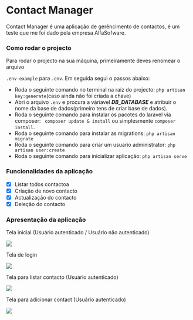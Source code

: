 <h1>Contact Manager</h1>

<p>Contact Manager é uma aplicação de gerêncimento de contactos, é um teste que me foi dado pela empresa AlfaSofware.</p>

### Como rodar o projecto
<p>Para rodar o projecto na sua máquina, primeiramente deves renomear o arquivo

```.env-example``` para ```.env```. Em seguida segui o passos abaixo:</p>

- Roda o seguinte comando no terminal na raíz do projecto: ``` php artisan key:generate ```(caso ainda não foi criada a chave)
- Abri o arquivo ```.env``` e procura a váriavel ***DB_DATABASE*** e atribuir o nome da base de dados(primeiro tens de criar  base de dados).
- Roda o seguinte comando para instalar os pacotes do laravel via composer: ``` composer update & install``` ou simplesmente ``` composer install ```.
- Roda o seguinte comando para instalar as migrations: ``` php artisan migrate ```
- Roda o seguinte comando para criar um usuario administrator: ``` php artisan user:create ```
- Roda o seguinte comando para inicializar aplicação: ``` php artisan serve ```
### Funcionalidades da aplicação
- [x] Listar todos contactoa
- [x] Criação de novo contacto
- [x] Actualização do contacto
- [x] Deleção do contacto

### Apresentação da aplicação

<p>Tela inicial (Usuário autenticado / Usuário não autenticado)</p>
<img src="home.png" />
<p>Tela de login</p>
<img src="login.png" />

<p>Tela para listar contacto (Usuário autenticado)</p>
<img src="contact-auth.png" />

<p>Tela para adicionar contact (Usuário autenticado)</p>
<img src="add.png" />
